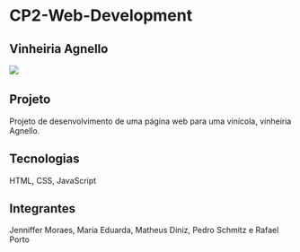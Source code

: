 # CP2-Web-Development

<h2>Vinheiria Agnello</h2>
<img src="![Print](/img/print-vinheiria.png)">

## Projeto
<p>Projeto de desenvolvimento de uma página web para uma vinícola, vinheiria Agnello.</p>

## Tecnologias
<p>HTML, CSS, JavaScript</p>

## Integrantes
<p>Jenniffer Moraes, Maria Eduarda, Matheus Diniz, Pedro Schmitz e Rafael Porto</p>